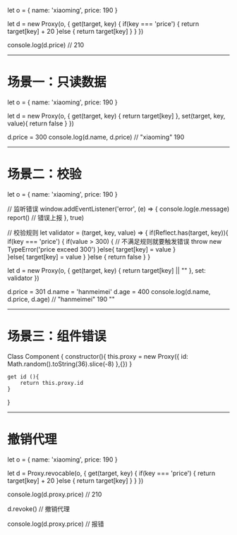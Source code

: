 let o = {
    name: 'xiaoming',
    price: 190
}

let d = new Proxy(o, {
    get(target, key) {
        if(key === 'price') {
            return target[key] + 20
        }else {
            return target[key]
        }
    }
})

console.log(d.price)   // 210

-------------------------------------------------------------------
# 场景一：只读数据
let o = {
    name: 'xiaoming',
    price: 190
}

let d = new Proxy(o, {
    get(target, key) {
        return target[key]
    },
    set(target, key, value){
        return false
    }
})

d.price = 300
console.log(d.name, d.price) // "xiaoming"  190


-------------------------------------------------------------------
# 场景二：校验
let o = {
    name: 'xiaoming',
    price: 190
}

// 监听错误
window.addEventListener('error', (e) => {
    console.log(e.message)
    report()  // 错误上报
}, true)

// 校验规则
let validator = (target, key, value) => {
    if(Reflect.has(target, key)){
        if(key === 'price') {
            if(value > 300) {
                // 不满足规则就要触发错误
                throw new TypeError('price exceed 300')
            }else{
                target[key] = value
            }          
        }else{
            target[key] = value
        }
    }else {
        return false
    }
}

let d = new Proxy(o, {
    get(target, key) {
        return target[key] || ""
    },
    set: validator
})

d.price = 301
d.name = 'hanmeimei'
d.age = 400
console.log(d.name, d.price, d.age) // "hanmeimei"  190  ""


-------------------------------------------------------------------
# 场景三：组件错误

Class Component {
    constructor(){
        this.proxy = new Proxy({
            id: Math.random().toString(36).slice(-8)
        },{})
    }
    
    get id (){
        return this.proxy.id
    }
}

-----------------------------------------------------------------------
# 撤销代理

let o = {
    name: 'xiaoming',
    price: 190
}

let d = Proxy.revocable(o, {
    get(target, key) {
        if(key === 'price') {
            return target[key] + 20
        }else {
            return target[key]
        }
    }
})

console.log(d.proxy.price)  // 210

d.revoke()  // 撤销代理

console.log(d.proxy.price)  // 报错
